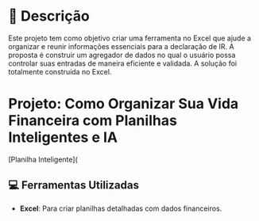 # 📒 Descrição
Este projeto tem como objetivo criar uma ferramenta no Excel que ajude a organizar e reunir informações essenciais para a declaração de IR. 
A proposta é construir um agregador de dados no qual o usuário possa controlar suas entradas de maneira eficiente e validada. 
A solução foi totalmente construída no Excel.
# Projeto: Como Organizar Sua Vida Financeira com Planilhas Inteligentes e IA  

[Planilha Inteligente](  

## 💻 Ferramentas Utilizadas  
- **Excel**: Para criar planilhas detalhadas com dados financeiros.  
